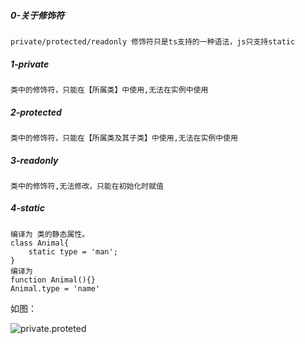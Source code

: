 ##### 0-关于修饰符

```
private/protected/readonly 修饰符只是ts支持的一种语法，js只支持static
```

##### 1-private

```
类中的修饰符，只能在【所属类】中使用,无法在实例中使用
```

##### 2-protected

```
类中的修饰符，只能在【所属类及其子类】中使用,无法在实例中使用
```

##### 3-readonly

```
类中的修饰符,无法修改，只能在初始化时赋值
```

##### 4-static

```
编译为 类的静态属性。
class Animal{
	static type = 'man';
}
编译为
function Animal(){}
Animal.type = 'name'
```

如图：

![private.proteted](C:\Users\崔冰冰\Desktop\sea\typescript\private.proteted.png)